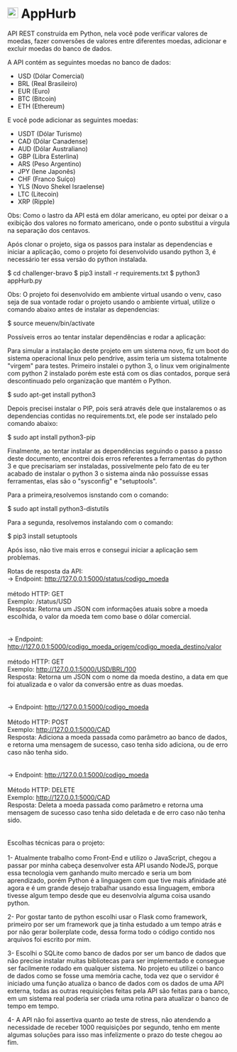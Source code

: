 # <img src="https://avatars1.githubusercontent.com/u/7063040?v=4&s=200.jpg" alt="HU" width="24" /> AppHurb

API REST construída em Python, nela você pode verificar valores de moedas, fazer conversões de valores entre diferentes moedas, adicionar e excluir moedas do banco de dados.

A API contém as seguintes moedas no banco de dados:

-   USD (Dólar Comercial)
-   BRL (Real Brasileiro)
-   EUR (Euro)
-   BTC (Bitcoin)
-   ETH (Ethereum)

E você pode adicionar as seguintes moedas:

- USDT (Dólar Turismo)
- CAD (Dólar Canadense)
- AUD (Dólar Australiano)
- GBP (Libra Esterlina)
- ARS (Peso Argentino)
- JPY (Iene Japonês)
- CHF (Franco Suíço)
- YLS (Novo Shekel Israelense)
- LTC (Litecoin)
- XRP (Ripple)

Obs: Como o lastro da API está em dólar americano, eu optei por deixar o a exibição dos valores no formato americano, onde o ponto substitui a vírgula na separação dos centavos.


Após clonar o projeto, siga os passos para instalar as dependencias e iniciar a aplicação, como o projeto foi desenvolvido usando python 3, é necessário ter essa versão do python instalada.

$ cd challenger-bravo
$ pip3 install -r requirements.txt
$ python3 appHurb.py

Obs: O projeto foi desenvolvido em ambiente virtual usando o venv, caso seja de sua vontade rodar o projeto usando o ambiente virtual, utilize o comando abaixo antes de instalar as dependencias:

$ source meuenv/bin/activate


Possíveis erros ao tentar instalar dependências e rodar a aplicação:

Para simular a instalação deste projeto em um sistema novo, fiz um boot do sistema operacional linux pelo pendrive, assim teria um sistema totalmente "virgem" para testes.
Primeiro instalei o python 3, o linux vem originalmente com python 2 instalado porém este está com os dias contados, porque será descontinuado pelo organização que mantém o Python.

$ sudo apt-get install python3

Depois precisei instalar o PIP, pois será através dele que instalaremos o as dependencias contidas no requirements.txt, ele pode ser instalado pelo comando abaixo:

$ sudo apt install python3-pip

Finalmente, ao tentar instalar as dependências seguindo o passo a passo deste documento, encontrei dois erros referentes a ferramentas do python 3 e que precisariam ser instaladas, possivelmente pelo fato de eu ter acabado de instalar o python 3 o sistema ainda não possuísse essas ferramentas, elas são o "sysconfig" e "setuptools".

Para a primeira,resolvemos isnstando com o comando:

$ sudo apt install python3-distutils

Para a segunda, resolvemos instalando com o comando:

$ pip3 install setuptools

Após isso, não tive mais erros e consegui iniciar a aplicação sem problemas.


Rotas de resposta da API:
<br>
-> Endpoint: http://127.0.0.1:5000/status/codigo_moeda<br>
<br>
método HTTP: GET<br>
Exemplo: /status/USD<br>
Resposta: Retorna um JSON com informações atuais sobre a moeda escolhida, o valor da moeda tem como base o dólar comercial.<br>
<br>
<br>
-> Endpoint: http://127.0.0.1:5000/codigo_moeda_origem/codigo_moeda_destino/valor<br>
<br>
método HTTP: GET<br>
Exemplo: http://127.0.0.1:5000/USD/BRL/100<br>
Resposta: Retorna um JSON com o nome da moeda destino, a data em que foi atualizada e o valor da conversão entre as duas moedas.<br>
<br>
<br>
-> Endpoint: http://127.0.0.1:5000/codigo_moeda<br>
<br>
Método HTTP: POST<br>
Exemplo: http://127.0.0.1:5000/CAD<br>
Resposta: Adiciona a moeda passada como parâmetro ao banco de dados, e retorna uma mensagem de sucesso, caso tenha sido adiciona, ou de erro caso não tenha sido.<br>
<br>
<br>
-> Endpoint: http://127.0.0.1:5000/codigo_moeda<br>
<br>
Método HTTP: DELETE<br>
Exemplo: http://127.0.0.1:5000/CAD<br>
Resposta: Deleta a moeda passada como parâmetro e retorna uma mensagem de sucesso caso tenha sido deletada e de erro caso não tenha sido.<br>
<br>
<br>
Escolhas técnicas para o projeto:<br>
<br>
1- Atualmente trabalho como Front-End e utilizo o JavaScript, chegou a passar por minha cabeça desenvolver esta API usando NodeJS, porque essa tecnologia vem ganhando muito mercado e seria um bom aprendizado, porém Python é a linguagem com que tive mais afinidade até agora e é um grande desejo trabalhar usando essa linguagem, embora tivesse algum tempo desde que eu desenvolvia alguma coisa usando python.

2- Por gostar tanto de python escolhi usar o Flask como framework, primeiro por ser um framework que ja tinha estudado a um tempo atrás e por não gerar boilerplate code, dessa forma todo o código contido nos arquivos foi escrito por mim.

3- Escolhi o SQLite como banco de dados por ser um banco de dados que não precise instalar muitas bibliotecas para ser implementado e consegue ser facilmente rodado em qualquer sistema. No projeto eu utilizei o banco de dados como se fosse uma memória cache, toda vez que o servidor é iniciado uma função atualiza o banco de dados com os dados de uma API externa, todas as outras requisições feitas pela API são feitas para o banco, em um sistema real poderia ser criada uma rotina para atualizar o banco de tempo em tempo.

4- A API não foi assertiva quanto ao teste de stress, não atendendo a necessidade de receber 1000 requisições por segundo, tenho em mente algumas soluções para isso mas infelizmente o prazo do teste chegou ao fim.